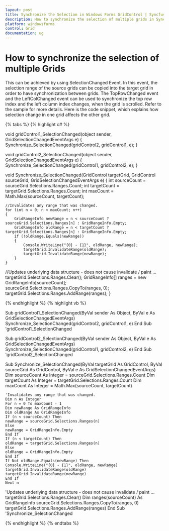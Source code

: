 ```yaml
---
layout: post
title: Synchronize the Selection in Windows Forms GridControl | Syncfusion
description: How to synchronize the selection of multiple grids in Syncfusion Windows Forms Grid Control, and more.
platform: windowsforms
control: Grid
documentation: ug
---
```


# How to synchronize the selection of multiple Grids

This can be achieved by using SelectionChanged Event. In this event, the selection range of the source grids can be copied into the target grid in order to have synchronization between grids. The TopRowChanged event and the LeftColChanged event can be used to synchronize the top row index and the left column index changes, when the grid is scrolled. Refer to the sample for more details. Here is the code snippet, which explains how selection change in one grid affects the other grid.

{% tabs  %}
{% highlight c# %}

void gridControl1_SelectionChanged(object sender, GridSelectionChangedEventArgs e)
{
     Synchronize_SelectionChanged(gridControl2, gridControl1, e);
}

void gridControl2_SelectionChanged(object sender, GridSelectionChangedEventArgs e)
{
     Synchronize_SelectionChanged(gridControl1, gridControl2, e);
}

void Synchronize_SelectionChanged(GridControl targetGrid, GridControl sourceGrid, GridSelectionChangedEventArgs e)
{
     int sourceCount = sourceGrid.Selections.Ranges.Count;
     int targetCount = targetGrid.Selections.Ranges.Count;
     int maxCount = Math.Max(sourceCount, targetCount);

	//Invalidates any range that was changed.
    for (int n = 0; n < maxCount; n++)
	{
        GridRangeInfo newRange = n < sourceCount ? sourceGrid.Selections.Ranges[n] : GridRangeInfo.Empty;
        GridRangeInfo oldRange = n < targetCount ? targetGrid.Selections.Ranges[n] : GridRangeInfo.Empty;
        if (!oldRange.Equals(newRange))
        {
            Console.WriteLine("{0} - {1}", oldRange, newRange);
            targetGrid.InvalidateRange(oldRange);
            targetGrid.InvalidateRange(newRange);
        }
    }

//Updates underlying data structure - does not cause invalidate / paint ...
targetGrid.Selections.Ranges.Clear();
GridRangeInfo[] ranges = new GridRangeInfo[sourceCount];
sourceGrid.Selections.Ranges.CopyTo(ranges, 0);
targetGrid.Selections.Ranges.AddRange(ranges);
}

{% endhighlight  %}
{% highlight vb %}

Sub gridControl1_SelectionChanged(ByVal sender As Object, ByVal e As GridSelectionChangedEventArgs)
	Synchronize_SelectionChanged(gridControl2, gridControl1, e)
End Sub 'gridControl1_SelectionChanged

Sub gridControl2_SelectionChanged(ByVal sender As Object, ByVal e As GridSelectionChangedEventArgs)
	Synchronize_SelectionChanged(gridControl1, gridControl2, e)
End Sub 'gridControl2_SelectionChanged

Sub Synchronize_SelectionChanged(ByVal targetGrid As GridControl, ByVal sourceGrid As GridControl, ByVal e As GridSelectionChangedEventArgs)
	Dim sourceCount As Integer = sourceGrid.Selections.Ranges.Count
	Dim targetCount As Integer = targetGrid.Selections.Ranges.Count
	Dim maxCount As Integer = Math.Max(sourceCount, targetCount)
 
 	'Invalidates any range that was changed.
	Dim n As Integer
	For n = 0 To maxCount - 1
	Dim newRange As GridRangeInfo
	Dim oldRange As GridRangeInfo
	If (n < sourceCount) Then
	newRange = sourceGrid.Selections.Ranges(n)
	Else
	newRange = GridRangeInfo.Empty
	End If
	If (n < targetCount) Then
	oldRange = targetGrid.Selections.Ranges(n)
	Else
	oldRange = GridRangeInfo.Empty
	End If
	If Not oldRange.Equals(newRange) Then
	Console.WriteLine("{0} - {1}", oldRange, newRange)
	targetGrid.InvalidateRange(oldRange)
	targetGrid.InvalidateRange(newRange)
	End If
	Next n

'Updates underlying data structure - does not cause invalidate / paint ...
targetGrid.Selections.Ranges.Clear()
Dim ranges(sourceCount) As GridRangeInfo
sourceGrid.Selections.Ranges.CopyTo(ranges, 0)
targetGrid.Selections.Ranges.AddRange(ranges)
End Sub 'Synchronize_SelectionChanged

{% endhighlight  %}
{% endtabs  %}